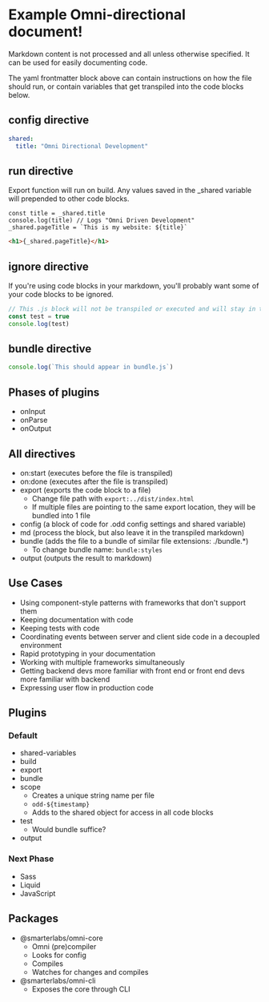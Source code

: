 # Example Omni-directional document!

Markdown content is not processed and all unless otherwise specified. It can be used for easily documenting code.

The yaml frontmatter block above can contain instructions on how the file should run, or contain variables that get transpiled into the code blocks below.


## config directive

```yaml config
shared:
  title: "Omni Directional Development"
```

## run directive

Export function will run on build. Any values saved in the _shared variable will prepended to other code blocks.

```es6 run
const title = _shared.title
console.log(title) // Logs "Omni Driven Development"
_shared.pageTitle = `This is my website: ${title}`
```


```html
<h1>{_shared.pageTitle}</h1>
```

## ignore directive

If you're using code blocks in your markdown, you'll probably want some of your code blocks to be ignored.

```js ignore
// This .js block will not be transpiled or executed and will stay in the generated .md file
const test = true
console.log(test)
```

## bundle directive

```js bundle
console.log(`This should appear in bundle.js`)
```

## Phases of plugins

- onInput
- onParse
- onOutput


## All directives

- on:start (executes before the file is transpiled)
- on:done (executes after the file is transpiled)
- export (exports the code block to a file)
  + Change file path with `export:../dist/index.html`
  + If multiple files are pointing to the same export location, they will be bundled into 1 file
- config (a block of code for .odd config settings and shared variable)
- md (process the block, but also leave it in the transpiled markdown)
- bundle (adds the file to a bundle of similar file extensions: ./bundle.*)
  + To change bundle name: `bundle:styles`
- output (outputs the result to markdown)


## Use Cases

- Using component-style patterns with frameworks that don't support them
- Keeping documentation with code
- Keeping tests with code
- Coordinating events between server and client side code in a decoupled environment
- Rapid prototyping in your documentation
- Working with multiple frameworks simultaneously
- Getting backend devs more familiar with front end or front end devs more familiar with backend
- Expressing user flow in production code

## Plugins

### Default

- shared-variables
- build
- export
- bundle
- scope
  + Creates a unique string name per file
  + `odd-${timestamp}`
  + Adds to the shared object for access in all code blocks
- test
  + Would bundle suffice?
- output

### Next Phase

- Sass
- Liquid
- JavaScript

## Packages

- @smarterlabs/omni-core
  + Omni (pre)compiler
  + Looks for config
  + Compiles
  + Watches for changes and compiles
- @smarterlabs/omni-cli
  + Exposes the core through CLI
